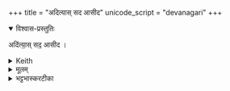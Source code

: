 +++
title = "अदित्यास् सद आसीद"
unicode_script = "devanagari"
+++

<details open><summary>विश्वास-प्रस्तुतिः</summary>

अदि॑त्या॒स् सद॒ आसीद ।
</details>

<details><summary>Keith</summary>

Sit on the seat of Aditi.
</details>

<details><summary>मूलम्</summary>

अदि॑त्या॒स्सद॒ आसीद ।
</details>

<details><summary>भट्टभास्करटीका</summary>

4तस्मिन्सोमं निदधाति - अदित्या इति ॥ अदित्यास्सदः सदन स्थानीयमेतत् कृष्णाजिनमासीद उपविश अस्मिन् ॥
</details>

